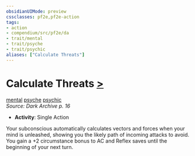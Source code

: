 ```yaml
---
obsidianUIMode: preview
cssclasses: pf2e,pf2e-action
tags:
- action
- compendium/src/pf2e/da
- trait/mental
- trait/psyche
- trait/psychic
aliases: ["Calculate Threats"]
---
```

# Calculate Threats [>](rules/core-rulebook/chapter-9-playing-the-game.md#Actions "Single Action")
[mental](rules/traits/mental.md "Mental Effect Trait")  [psyche](rules/traits/psyche-da.md "Psyche Action & Ability Trait")  [psychic](rules/traits/psychic-da.md "Psychic Class Trait")  
*Source: Dark Archive p. 16*  

- **Activity**: Single Action

Your subconscious automatically calculates vectors and forces when your mind is unleashed, showing you the likely path of incoming attacks to avoid. You gain a +2 circumstance bonus to AC and Reflex saves until the beginning of your next turn.